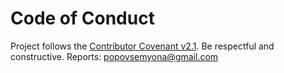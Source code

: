 # Code of Conduct


Project follows the [Contributor Covenant v2.1](https://www.contributor-covenant.org/version/2/1/code_of_conduct/).
Be respectful and constructive. Reports: popovsemyona@gmail.com
